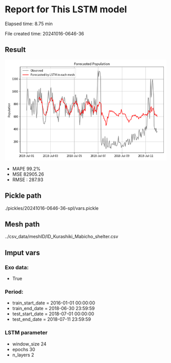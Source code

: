 
# Report for This LSTM model 
Elapsed time: 8.75 min

File created time: 20241016-0646-36

## Result 
<img src="20241016-0646-36.png" width='600'/>

- MAPE	99.2%
- MSE 	82905.26
- RMSE : 287.93

## Pickle path
./pickles/20241016-0646-36-spl/vars.pickle

## Mesh path
../csv_data/meshID/ID_Kurashiki_Mabicho_shelter.csv

## Imput vars

### Exo data:
- True

### Period:
- train_start_date    = 2016-01-01 00:00:00
- train_end_date      = 2018-06-30 23:59:59
- test_start_date     = 2018-07-01 00:00:00  
- test_end_date       = 2018-07-11 23:59:59

### LSTM parameter
- window_size	24
- epochs	30
- n_layers	2

